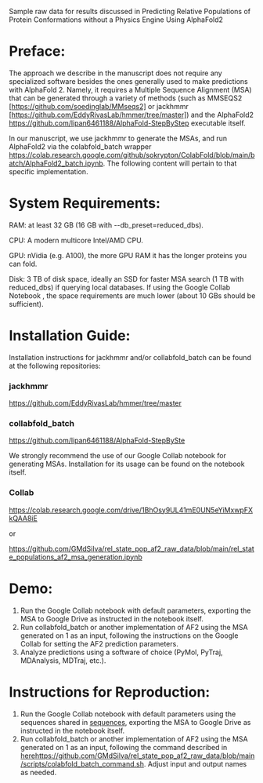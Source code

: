 Sample raw data for results discussed in Predicting Relative Populations of Protein Conformations without a Physics Engine Using AlphaFold2

# Preface:

The approach we describe in the manuscript does not require any specialized software besides the ones generally used to make predictions with AlphaFold 2. Namely, it requires a Multiple Sequence Alignment (MSA) that can be generated through a variety of methods (such as MMSEQS2 [https://github.com/soedinglab/MMseqs2] or jackhmmr [https://github.com/EddyRivasLab/hmmer/tree/master]) and the AlphaFold2 https://github.com/lipan6461188/AlphaFold-StepByStep executable itself.

In our manuscript, we use jackhmmr to generate the MSAs, and run AlphaFold2 via the colabfold_batch wrapper https://colab.research.google.com/github/sokrypton/ColabFold/blob/main/batch/AlphaFold2_batch.ipynb. The following content will pertain to that specific implementation.

# System Requirements:

RAM: at least 32 GB (16 GB with --db_preset=reduced_dbs).

CPU: A modern multicore Intel/AMD CPU.

GPU: nVidia (e.g. A100), the more GPU RAM it has the longer proteins you can fold.

Disk: 3 TB of disk space, ideally an SSD for faster MSA search (1 TB with reduced_dbs) if querying local databases. If using the Google Collab Notebook , the space requirements are much lower (about 10 GBs should be sufficient).

# Installation Guide:

Installation instructions for jackhmmr and/or collabfold_batch can be found at the following repositories:

### jackhmmr
https://github.com/EddyRivasLab/hmmer/tree/master

### collabfold_batch
https://github.com/lipan6461188/AlphaFold-StepBySte

We strongly recommend the use of our Google Collab notebook for generating MSAs. Installation for its usage can be found on the notebook itself.

### Collab

https://colab.research.google.com/drive/1BhOsy9UL41mE0UN5eYiMxwpFXkQAA8iE

or

https://github.com/GMdSilva/rel_state_pop_af2_raw_data/blob/main/rel_state_populations_af2_msa_generation.ipynb


# Demo:

1. Run the Google Collab notebook with default parameters, exporting the MSA to Google Drive as instructed in the notebook itself.
2. Run collabfold_batch or another implementation of AF2 using the MSA generated on 1 as an input, following the instructions on the Google Collab for setting the AF2 prediction parameters.
3. Analyze predictions using a software of choice (PyMol, PyTraj, MDAnalysis, MDTraj, etc.).

# Instructions for Reproduction:

1. Run the Google Collab notebook with default parameters using the sequences shared in [sequences](https://github.com/GMdSilva/rel_state_pop_af2_raw_data/tree/main/sequences), exporting the MSA to Google Drive as instructed in the notebook itself.
2. Run collabfold_batch or another implementation of AF2 using the MSA generated on 1 as an input, following the command described in [here](https://github.com/GMdSilva/rel_state_pop_af2_raw_data/blob/main/scripts/colabfold_batch_command.sh)https://github.com/GMdSilva/rel_state_pop_af2_raw_data/blob/main/scripts/colabfold_batch_command.sh. Adjust input and output names as needed.
